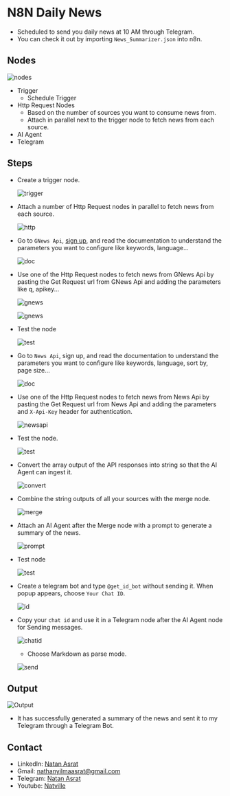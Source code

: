 # N8N Daily News
- Scheduled to send you daily news at 10 AM through Telegram.
- You can check it out by importing `News_Summarizer.json` into n8n.

## Nodes

![nodes](./screenshots/final.png)

- Trigger
    - Schedule Trigger
- Http Request Nodes
    - Based on the number of sources you want to consume news from.
    - Attach in parallel next to the trigger node to fetch news from each source.
- AI Agent
- Telegram

## Steps
- Create a trigger node.

    ![trigger](./screenshots/trigger.png)

- Attach a number of Http Request nodes in parallel to fetch news from each source.

    ![http](./screenshots/http_nodes.png)

- Go to `GNews Api`, [sign up](https://gnews.io/register), and read the documentation to understand the parameters you want to configure like keywords, language...

    ![doc](./screenshots/documentation.png)

- Use one of the Http Request nodes to fetch news from GNews Api by pasting the Get Request url from GNews Api and adding the parameters like q, apikey...

    ![gnews](./screenshots/gnews.png)

    ![gnews](./screenshots/gnews2.png)

- Test the node

    ![test](./screenshots/gnews_test.png)

- Go to `News Api`, sign up, and read the documentation to understand the parameters you want to configure like keywords, language, sort by, page size...

    ![doc](./screenshots/newsapi_doc.png)

- Use one of the Http Request nodes to fetch news from News Api by pasting the Get Request url from News Api and adding the parameters and `X-Api-Key` header for authentication.

    ![newsapi](./screenshots/newsapi.png)

- Test the node.

    ![test](./screenshots/test_newsapi.png)

- Convert the array output of the API responses into string so that the AI Agent can ingest it.

    ![convert](./screenshots/string.png)

- Combine the string outputs of all your sources with the merge node.

    ![merge](./screenshots/merge.png)

- Attach an AI Agent after the Merge node with a prompt to generate a summary of the news.

    ![prompt](./screenshots/prompt.png)

- Test node

    ![test](./screenshots/output.png)

- Create a telegram bot and type `@get_id_bot` without sending it. When popup appears, choose `Your Chat ID`.

    ![id](./screenshots/get_id.png)

- Copy your `chat id` and use it in a Telegram node after the AI Agent node for Sending messages.

    ![chatid](./screenshots/chatid.png)

    - Choose Markdown as parse mode.

    ![send](./screenshots/send_message.png)


## Output

![Output](./screenshots/sent.png)

- It has successfully generated a summary of the news and sent it to my Telegram through a Telegram Bot.

## Contact
 - LinkedIn: [Natan Asrat](https://linkedin.com/in/natan-asrat)
 - Gmail: nathanyilmaasrat@gmail.com
 - Telegram: [Natan Asrat](https://t.me/fail_your_way_to_success)
 - Youtube: [Natville](https://www.youtube.com/@natvilletutor)